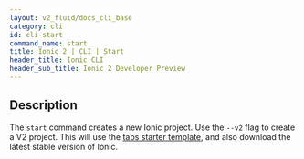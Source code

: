 ```yaml
---
layout: v2_fluid/docs_cli_base
category: cli
id: cli-start
command_name: start
title: Ionic 2 | CLI | Start
header_title: Ionic CLI
header_sub_title: Ionic 2 Developer Preview
---
```


## Description

The `start` command creates a new Ionic project. Use the `--v2` flag to create a V2 project. This will use the [tabs starter template](https://github.com/driftyco/ionic2-starter-tabs), and also download the latest stable version of Ionic.